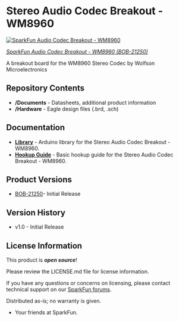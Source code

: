 Stereo Audio Codec Breakout - WM8960
========================================

[![SparkFun Audio Codec Breakout - WM8960](https://cdn.sparkfun.com/assets/parts/2/1/0/1/0/21250-_BOB_SparkFun_Audio_Codec_Breakout-_01.jpg)](https://www.sparkfun.com/products/21250)

[*SparkFun Audio Codec Breakout - WM8960 (BOB-21250)*](https://www.sparkfun.com/products/21250)

A breakout board for the WM8960 Stereo Codec by Wolfson Microelectronics

Repository Contents
-------------------

* **/Documents** - Datasheets, additional product information
* **/Hardware** - Eagle design files (.brd, .sch)

Documentation
--------------

* **[Library](https://github.com/sparkfun/SparkFun_WM8960_Arduino_Library)** - Arduino library for the Stereo Audio Codec Breakout - WM8960.
* **[Hookup Guide](https://learn.sparkfun.com/tutorials/2761)** - Basic hookup guide for the Stereo Audio Codec Breakout - WM8960.

Product Versions
----------------

* [BOB-21250](https://www.sparkfun.com/products/21250)- Initial Release

Version History
---------------
* v1.0 - Initial Release 

License Information
-------------------

This product is _**open source**_! 

Please review the LICENSE.md file for license information. 

If you have any questions or concerns on licensing, please contact technical support on our [SparkFun forums](https://forum.sparkfun.com/viewforum.php?f=152).

Distributed as-is; no warranty is given.

- Your friends at SparkFun.

_<COLLABORATION CREDIT>_
